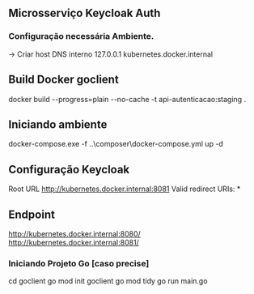 ## Microsserviço Keycloak Auth

### Configuração necessária Ambiente.
-> Criar host DNS interno 127.0.0.1 kubernetes.docker.internal

## Build Docker goclient
docker build --progress=plain --no-cache -t api-autenticacao:staging .

## Iniciando ambiente
docker-compose.exe -f ..\composer\docker-compose.yml up -d

## Configuração Keycloak
Root URL http://kubernetes.docker.internal:8081
Valid redirect URIs: *

## Endpoint
http://kubernetes.docker.internal:8080/
http://kubernetes.docker.internal:8081/


### Iniciando Projeto Go [caso precise]
cd goclient
go mod init goclient
go mod tidy
go run main.go